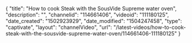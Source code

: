 {
    "title": "How to cook Steak with the SousVide Supreme water oven",
    "description": "",
    "channelid": "114661406",
    "videoid": "111180125",
    "date_created": "1502923929",
    "date_modified": "1504247458",
    "type": "captivate",
    "layout": "channelVideo",
    "url": "\/latest-videos\/how-to-cook-steak-with-the-sousvide-supreme-water-oven\/114661406-111180125"
}